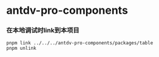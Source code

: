 # antdv-pro-components

### 在本地调试时link到本项目

```
pnpm link ../../../antdv-pro-components/packages/table
pnpm unlink
```
